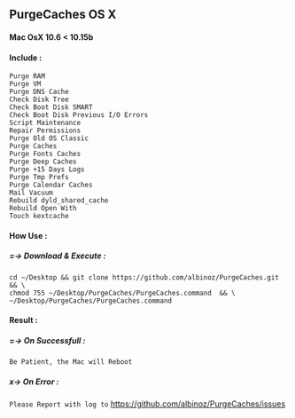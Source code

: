 ## PurgeCaches OS X
####  Mac OsX 10.6 < 10.15b

#### Include :
```
Purge RAM
Purge VM
Purge DNS Cache
Check Disk Tree
Check Boot Disk SMART
Check Boot Disk Previous I/O Errors
Script Maintenance
Repair Permissions
Purge Old OS Classic
Purge Caches
Purge Fonts Caches
Purge Deep Caches
Purge +15 Days Logs
Purge Tmp Prefs
Purge Calendar Caches
Mail Vacuum
Rebuild dyld_shared_cache
Rebuild Open With
Touch kextcache
```

#### How Use :

##### =-> Download & Execute :
```
cd ~/Desktop && git clone https://github.com/albinoz/PurgeCaches.git && \
chmod 755 ~/Desktop/PurgeCaches/PurgeCaches.command  && \
~/Desktop/PurgeCaches/PurgeCaches.command
```

#### Result :

##### =-> On Successfull :
`Be Patient, the Mac will Reboot`

##### x-> On Error :
`Please Report with log to`
https://github.com/albinoz/PurgeCaches/issues
